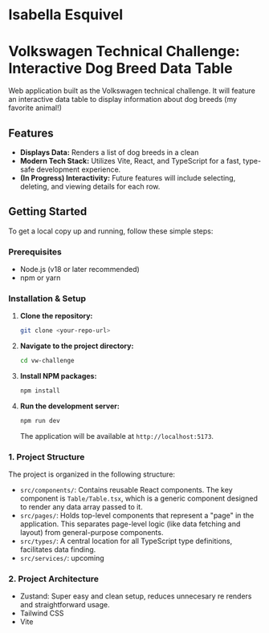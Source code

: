 # Isabella Esquivel

# Volkswagen Technical Challenge: Interactive Dog Breed Data Table

Web application built as the Volkswagen technical challenge. It will feature an interactive data table to display information about dog breeds (my favorite animal!)

## Features

- **Displays Data:** Renders a list of dog breeds in a clean
- **Modern Tech Stack:** Utilizes Vite, React, and TypeScript for a fast, type-safe development experience.
- **(In Progress) Interactivity:** Future features will include selecting, deleting, and viewing details for each row.

## Getting Started

To get a local copy up and running, follow these simple steps:

### Prerequisites

- Node.js (v18 or later recommended)
- npm or yarn

### Installation & Setup

1.  **Clone the repository:**
    ```sh
    git clone <your-repo-url>
    ```
2.  **Navigate to the project directory:**
    ```sh
    cd vw-challenge
    ```
3.  **Install NPM packages:**
    ```sh
    npm install
    ```
4.  **Run the development server:**
    ```sh
    npm run dev
    ```
    The application will be available at `http://localhost:5173`.

### 1. Project Structure

The project is organized in the following structure:

- `src/components/`: Contains reusable React components. The key component is `Table/Table.tsx`, which is a generic component designed to render any data array passed to it.
- `src/pages/`: Holds top-level components that represent a "page" in the application. This separates page-level logic (like data fetching and layout) from general-purpose components.
- `src/types/`: A central location for all TypeScript type definitions, facilitates data finding.
- `src/services/`: upcoming

### 2. Project Architecture

- Zustand: Super easy and clean setup, reduces unnecesary re renders and straightforward usage.
- Tailwind CSS
- Vite
